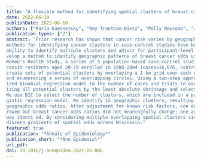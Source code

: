 ```yaml
---
title: "A flexible method for identifying spatial clusters of breast cancer using individual-level data"
date: 2022-06-10
publishDate: 2022-06-10
authors: ["Maria Kamenetsky", "Amy Trentham-Dietz", "Polly Newcomb", "Jun Zhu", "Ronald Gangnon"]
publication_types: ["2"]
abstract: "Prior research has shown that cancer risk varies by geography, but scan statistic
methods for identifying cancer clusters in case-control studies have been limited in their
ability to identify multiple clusters and adjust for participant-level risk factors. We de-
velop a method to identify geographic patterns of breast cancer odds using the Wisconsin
Women's Health Study, a series of 5 population-based case-control studies of female Wis-
consin residents aged 20-79 enrolled in 1988-2004 (cases=16,076, controls=16,795). We
create sets of potential clusters by overlaying a 1 km grid over each county-neighborhood
and enumerating a series of overlapping circles. Using a two-step approach, we  t a penal-
ized binomial regression model to the number of cases and trials in each grid cell, penal-
izing all potential clusters by the least absolute shrinkage and selection operator (Lasso).
We use BIC to select the number of clusters, which are included in a participant-level lo-
gistic regression model. We identify 15 geographic clusters, resulting in 23 areas of unique
geographic odds ratios. After adjustment for known risk factors, con dence intervals nar-
rowed but breast cancer odds ratios did not meaningfully change; one additional hotspot
was identi ed. By considering multiple overlapping spatial clusters simultaneously, we
discern gradients of spatial odds across Wisconsin."
featured: true
publication: "*Annals of Epidemiology*"
publication_short: "*Ann Epidemiol*"
url_pdf: 
doi: 10.1016/j.annepidem.2022.06.006
---
```


